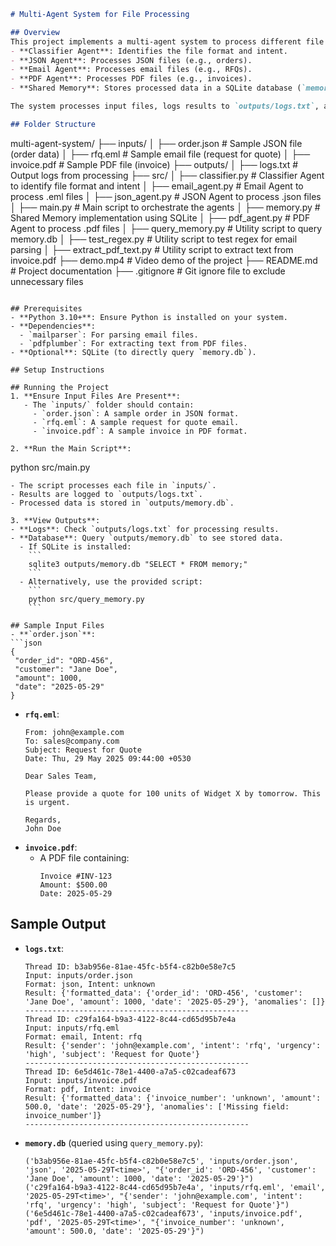 ```markdown
# Multi-Agent System for File Processing

## Overview
This project implements a multi-agent system to process different file types (JSON, email, PDF) using specialized agents. The system consists of:
- **Classifier Agent**: Identifies the file format and intent.
- **JSON Agent**: Processes JSON files (e.g., orders).
- **Email Agent**: Processes email files (e.g., RFQs).
- **PDF Agent**: Processes PDF files (e.g., invoices).
- **Shared Memory**: Stores processed data in a SQLite database (`memory.db`).

The system processes input files, logs results to `outputs/logs.txt`, and saves processed data to `outputs/memory.db`. 

## Folder Structure
```
multi-agent-system/
├── inputs/
│   ├── order.json        # Sample JSON file (order data)
│   ├── rfq.eml           # Sample email file (request for quote)
│   ├── invoice.pdf       # Sample PDF file (invoice)
├── outputs/
│   ├── logs.txt          # Output logs from processing
├── src/
│   ├── classifier.py     # Classifier Agent to identify file format and intent
│   ├── email_agent.py    # Email Agent to process .eml files
│   ├── json_agent.py     # JSON Agent to process .json files
│   ├── main.py           # Main script to orchestrate the agents
│   ├── memory.py         # Shared Memory implementation using SQLite
│   ├── pdf_agent.py      # PDF Agent to process .pdf files
│   ├── query_memory.py   # Utility script to query memory.db
│   ├── test_regex.py     # Utility script to test regex for email parsing
│   ├── extract_pdf_text.py # Utility script to extract text from invoice.pdf
├── demo.mp4              # Video demo of the project
├── README.md             # Project documentation
├── .gitignore            # Git ignore file to exclude unnecessary files
```

## Prerequisites
- **Python 3.10+**: Ensure Python is installed on your system.
- **Dependencies**:
  - `mailparser`: For parsing email files.
  - `pdfplumber`: For extracting text from PDF files.
- **Optional**: SQLite (to directly query `memory.db`).

## Setup Instructions

## Running the Project
1. **Ensure Input Files Are Present**:
   - The `inputs/` folder should contain:
     - `order.json`: A sample order in JSON format.
     - `rfq.eml`: A sample request for quote email.
     - `invoice.pdf`: A sample invoice in PDF format.

2. **Run the Main Script**:
   ```
   python src/main.py
   ```
   - The script processes each file in `inputs/`.
   - Results are logged to `outputs/logs.txt`.
   - Processed data is stored in `outputs/memory.db`.

3. **View Outputs**:
   - **Logs**: Check `outputs/logs.txt` for processing results.
   - **Database**: Query `outputs/memory.db` to see stored data.
     - If SQLite is installed:
       ```
       sqlite3 outputs/memory.db "SELECT * FROM memory;"
       ```
     - Alternatively, use the provided script:
       ```
       python src/query_memory.py
       ```

## Sample Input Files
- **`order.json`**:
  ```json
  {
    "order_id": "ORD-456",
    "customer": "Jane Doe",
    "amount": 1000,
    "date": "2025-05-29"
  }
  ```
- **`rfq.eml`**:
  ```
  From: john@example.com
  To: sales@company.com
  Subject: Request for Quote
  Date: Thu, 29 May 2025 09:44:00 +0530

  Dear Sales Team,

  Please provide a quote for 100 units of Widget X by tomorrow. This is urgent.

  Regards,
  John Doe
  ```
- **`invoice.pdf`**:
  - A PDF file containing:
    ```
    Invoice #INV-123
    Amount: $500.00
    Date: 2025-05-29
    ```

## Sample Output
- **`logs.txt`**:
  ```
  Thread ID: b3ab956e-81ae-45fc-b5f4-c82b0e58e7c5
  Input: inputs/order.json
  Format: json, Intent: unknown
  Result: {'formatted_data': {'order_id': 'ORD-456', 'customer': 'Jane Doe', 'amount': 1000, 'date': '2025-05-29'}, 'anomalies': []}
  --------------------------------------------------
  Thread ID: c29fa164-b9a3-4122-8c44-cd65d95b7e4a
  Input: inputs/rfq.eml
  Format: email, Intent: rfq
  Result: {'sender': 'john@example.com', 'intent': 'rfq', 'urgency': 'high', 'subject': 'Request for Quote'}
  --------------------------------------------------
  Thread ID: 6e5d461c-78e1-4400-a7a5-c02cadeaf673
  Input: inputs/invoice.pdf
  Format: pdf, Intent: invoice
  Result: {'formatted_data': {'invoice_number': 'unknown', 'amount': 500.0, 'date': '2025-05-29'}, 'anomalies': ['Missing field: invoice_number']}
  --------------------------------------------------
  ```

- **`memory.db`** (queried using `query_memory.py`):
  ```
  ('b3ab956e-81ae-45fc-b5f4-c82b0e58e7c5', 'inputs/order.json', 'json', '2025-05-29T<time>', "{'order_id': 'ORD-456', 'customer': 'Jane Doe', 'amount': 1000, 'date': '2025-05-29'}")
  ('c29fa164-b9a3-4122-8c44-cd65d95b7e4a', 'inputs/rfq.eml', 'email', '2025-05-29T<time>', "{'sender': 'john@example.com', 'intent': 'rfq', 'urgency': 'high', 'subject': 'Request for Quote'}")
  ('6e5d461c-78e1-4400-a7a5-c02cadeaf673', 'inputs/invoice.pdf', 'pdf', '2025-05-29T<time>', "{'invoice_number': 'unknown', 'amount': 500.0, 'date': '2025-05-29'}")
  ```
